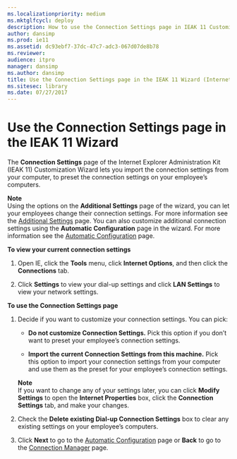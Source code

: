 ```yaml
---
ms.localizationpriority: medium
ms.mktglfcycl: deploy
description: How to use the Connection Settings page in IEAK 11 Customization Wizard to import and preset connection settings on your employee’s computers.
author: dansimp
ms.prod: ie11
ms.assetid: dc93ebf7-37dc-47c7-adc3-067d07de8b78
ms.reviewer: 
audience: itpro
manager: dansimp
ms.author: dansimp
title: Use the Connection Settings page in the IEAK 11 Wizard (Internet Explorer Administration Kit 11 for IT Pros)
ms.sitesec: library
ms.date: 07/27/2017
---
```



# Use the Connection Settings page in the IEAK 11 Wizard
The **Connection Settings** page of the Internet Explorer Administration Kit (IEAK 11) Customization Wizard lets you import the connection settings from your computer, to preset the connection settings on your employee’s computers.

**Note**<br>Using the options on the **Additional Settings** page of the wizard, you can let your employees change their connection settings. For more information see the [Additional Settings](additional-settings-ieak11-wizard.md) page. You can also customize additional connection settings using the **Automatic Configuration** page in the wizard. For more information see the [Automatic Configuration](auto-config-ieak11-wizard.md) page.

**To view your current connection settings**

1.  Open IE, click the **Tools** menu, click **Internet Options**, and then click the **Connections** tab.

2.  Click **Settings** to view your dial-up settings and click **LAN Settings** to view your network settings.

**To use the Connection Settings page**

1. Decide if you want to customize your connection settings. You can pick:

   -   **Do not customize Connection Settings.** Pick this option if you don’t want to preset your employee’s connection settings.

   -   **Import the current Connection Settings from this machine.** Pick this option to import your connection settings from your computer and use them as the preset for your employee’s connection settings.
 
   **Note**<br>If you want to change any of your settings later, you can click **Modify Settings** to open the **Internet Properties** box, click the **Connection Settings** tab, and make your changes.

2. Check the **Delete existing Dial-up Connection Settings** box to clear any existing settings on your employee’s computers.

3. Click **Next** to go to the [Automatic Configuration](auto-config-ieak11-wizard.md) page or **Back** to go to the [Connection Manager](connection-mgr-ieak11-wizard.md) page.

